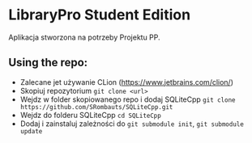 # LibraryPro Student Edition
Aplikacja stworzona na potrzeby Projektu PP.

## Using the repo:
* Zalecane jet używanie CLion (https://www.jetbrains.com/clion/)
* Skopiuj repozytorium  `git clone <url>`
* Wejdz w folder skopiowanego repo i dodaj SQLiteCpp `git clone https://github.com/SRombauts/SQLiteCpp.git`
* Wejdz do folderu SQLiteCpp `cd SQLiteCpp`
* Dodaj i zainstaluj zależności do `git submodule init`, `git submodule update`